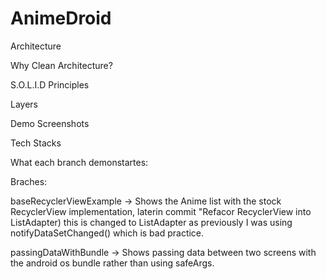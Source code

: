 # AnimeDroid

Architecture

Why Clean Architecture?

S.O.L.I.D Principles

Layers

Demo Screenshots

Tech Stacks

What each branch demonstartes:

Braches:

baseRecyclerViewExample -> Shows the Anime list with the stock RecyclerView implementation, laterin commit "Refacor RecyclerView into ListAdapter) this is changed to ListAdapter as previously I was using notifyDataSetChanged() which is bad practice.

passingDataWithBundle -> Shows passing data between two screens with the android os bundle rather than using safeArgs.
